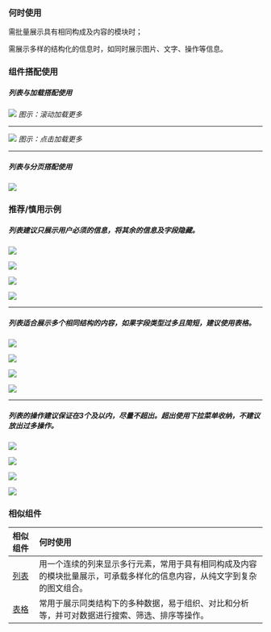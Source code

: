 


### 何时使用

需批量展示具有相同构成及内容的模块时；

需展示多样的结构化的信息时，如同时展示图片、文字、操作等信息。

### 组件搭配使用



##### 列表与加载搭配使用

![](https://oteam-tdesign-1258344706.cos.ap-guangzhou.myqcloud.com/site/design/%E5%88%97%E8%A1%A8-1@2x.png)
<em>图示：滚动加载更多</em>

<hr />

![](https://oteam-tdesign-1258344706.cos.ap-guangzhou.myqcloud.com/site/design/%E5%88%97%E8%A1%A8-2@2x.png)
<em>图示：点击加载更多</em>

<hr />

##### 列表与分页搭配使用

![](https://oteam-tdesign-1258344706.cos.ap-guangzhou.myqcloud.com/site/design/%E5%88%97%E8%A1%A8-3@2x.png)




### 推荐/慎用示例

##### 列表建议只展示用户必须的信息，将其余的信息及字段隐藏。

![](https://oteam-tdesign-1258344706.cos.ap-guangzhou.myqcloud.com/site/design/list-4@2x.png)

<img class="tag" src="https://oteam-tdesign-1258344706.cos.ap-guangzhou.myqcloud.com/site/doc/good.png" />


![](https://oteam-tdesign-1258344706.cos.ap-guangzhou.myqcloud.com/site/design/list-5@2x.png)

<img class="tag" src="https://oteam-tdesign-1258344706.cos.ap-guangzhou.myqcloud.com/site/doc/bad.png" />

<hr />

##### 列表适合展示多个相同结构的内容，如果字段类型过多且简短，建议使用表格。

![](https://oteam-tdesign-1258344706.cos.ap-guangzhou.myqcloud.com/site/design/list-6@2x.png)

<img class="tag" src="https://oteam-tdesign-1258344706.cos.ap-guangzhou.myqcloud.com/site/doc/good.png" />


![](https://oteam-tdesign-1258344706.cos.ap-guangzhou.myqcloud.com/site/design/list-7@2x.png)

<img class="tag" src="https://oteam-tdesign-1258344706.cos.ap-guangzhou.myqcloud.com/site/doc/bad.png" />

<hr />

##### 列表的操作建议保证在3个及以内，尽量不超出。超出使用下拉菜单收纳，不建议放出过多操作。

![](https://oteam-tdesign-1258344706.cos.ap-guangzhou.myqcloud.com/site/design/list-8@2x.png)

<img class="tag" src="https://oteam-tdesign-1258344706.cos.ap-guangzhou.myqcloud.com/site/doc/good.png" />


![](https://oteam-tdesign-1258344706.cos.ap-guangzhou.myqcloud.com/site/design/list-9@2x.png)

<img class="tag" src="https://oteam-tdesign-1258344706.cos.ap-guangzhou.myqcloud.com/site/doc/bad.png" />

### 相似组件

| 相似组件  | 何时使用                                                     |
| :-------- | :----------------------------------------------------------- |
|[列表](./List) | 用一个连续的列来显示多行元素，常用于具有相同构成及内容的模块批量展示，可承载多样化的信息内容，从纯文字到复杂的图文组合。 |
| [表格](./Table) | 常用于展示同类结构下的多种数据，易于组织、对比和分析等，并可对数据进行搜索、筛选、排序等操作。 |